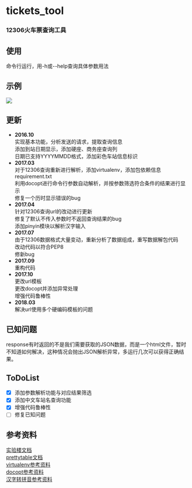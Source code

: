 # tickets_tool
### 12306火车票查询工具
  
## 使用  
命令行运行，用-h或--help查询具体参数用法
  
## 示例  
![](http://7xvw3v.com2.z0.glb.qiniucdn.com/17-11-13/54273171.jpg)
  
## 更新
* **2016.10**  
实现基本功能，分析发送的请求，提取查询信息  
添加到站日期显示，添加硬座、商务座查询列  
日期已支持YYYYMMDD格式，添加彩色车站信息标识  
* **2017.03**  
对于12306查询重新进行解析，添加virtualenv，添加包依赖信息requirement.txt  
利用docopt进行命令行参数自动解析，并按参数筛选符合条件的结果进行显示  
修复一个历时显示错误的bug  
* **2017.04**  
针对12306查询url的改动进行更新  
修复了默认不传入参数时不返回查询结果的bug  
添加pinyin模块以解析汉字输入  
* **2017.07**  
由于12306数据格式大量变动，重新分析了数据组成，重写数据解包代码  
改动代码以符合PEP8  
修新bug  
* **2017.09**  
重构代码  
* **2017.10**  
更改url模板  
更改docopt并添加异常处理  
增强代码鲁棒性  
* **2018.03**  
解决url使用多个硬编码模板的问题

## 已知问题  
response有时返回的不是我们需要获取的JSON数据，而是一个html文件，暂时不知道如何解决，这种情况会抛出JSON解析异常，多运行几次可以获得正确结果。
  
## ToDoList
- [x] 添加参数解析功能与对应结果筛选
- [x] 添加中文车站名查询功能
- [x] 增强代码鲁棒性
- [ ] 修复已知问题  
  
## 参考资料
[实验楼文档](https://www.shiyanlou.com/courses/623/labs/2072/document)  
[prettytable文档](https://code.google.com/archive/p/prettytable/wikis/Tutorial.wiki)  
[virtualenv参考资料](http://www.nowamagic.net/academy/detail/1330228)  
[docopt参考资料](http://www.tuicool.com/articles/36zyQnu)  
[汉字转拼音参考资料](http://www.cnblogs.com/code123-cc/p/4822886.html)

